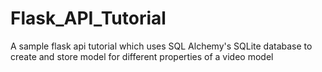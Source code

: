 # Flask_API_Tutorial
A sample flask api tutorial which uses SQL Alchemy's SQLite database to create and store model for different properties of a video model
